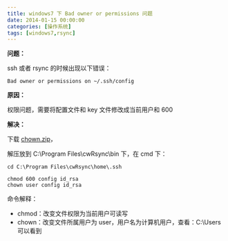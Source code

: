 ```yaml
---
title: windows7 下 Bad owner or permissions 问题
date: 2014-01-15 00:00:00
categories: [操作系统]
tags: [windows7,rsync]
---
```


**问题：**

ssh 或者 rsync 的时候出现以下错误：
```
Bad owner or permissions on ~/.ssh/config
```

**原因：**

权限问题，需要将配置文件和 key 文件修改成当前用户和 600

**解决：**

下载 [chown.zip](/2014/01/15/chown.zip)，

解压放到 C:\Program Files\cwRsync\bin 下，在 cmd 下：

```
cd C:\Program Files\cwRsync\home\.ssh

chmod 600 config id_rsa
chown user config id_rsa
```

命令解释：

* chmod：改变文件权限为当前用户可读写
* chown：改变文件所属用户为 user，用户名为计算机用户，查看：C:\Users 可以看到
